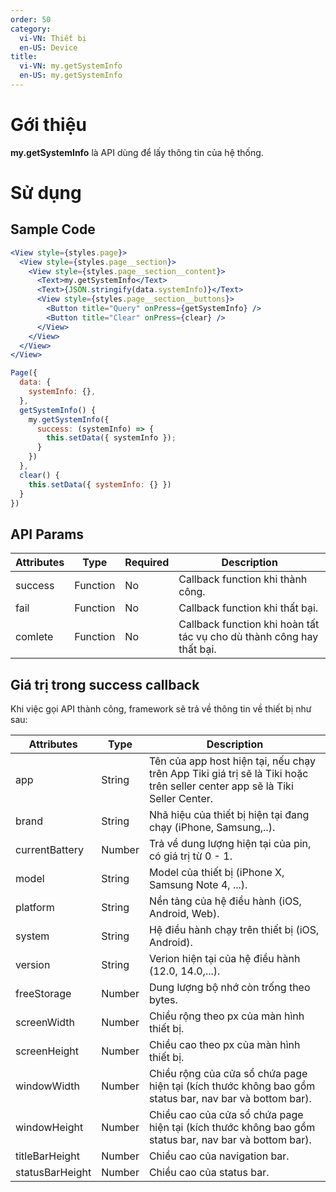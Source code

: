 ```yaml
---
order: 50
category:
  vi-VN: Thiết bị
  en-US: Device
title: 
  vi-VN: my.getSystemInfo
  en-US: my.getSystemInfo
---
```


# Gới thiệu

**my.getSystemInfo** là API dùng để lấy thông tin của hệ thống.

# Sử dụng

## Sample Code

```jsx
<View style={styles.page}>
  <View style={styles.page__section}>
    <View style={styles.page__section__content}>
      <Text>my.getSystemInfo</Text>
      <Text>{JSON.stringify(data.systemInfo)}</Text>
      <View style={styles.page__section__buttons}>
        <Button title="Query" onPress={getSystemInfo} />
        <Button title="Clear" onPress={clear} />
      </View>
    </View>   
  </View>
</View>
```

```js
Page({
  data: {
    systemInfo: {},
  },
  getSystemInfo() {
    my.getSystemInfo({
      success: (systemInfo) => {
        this.setData({ systemInfo });
      }
    })
  },
  clear() {
    this.setData({ systemInfo: {} })
  }
})
```

## API Params

| Attributes | Type     | Required | Description                                                           |
| ---------- | -------- | -------- | --------------------------------------------------------------------- |
| success    | Function | No       | Callback function khi thành công.                                     |
| fail       | Function | No       | Callback function khi thất bại.                                       |
| comlete    | Function | No       | Callback function khi hoàn tất tác vụ cho dù thành công hay thất bại. |

## Giá trị trong success callback 

Khi việc gọi API thành công, framework sẽ trả về thông tin về thiết bị như sau:

| Attributes      | Type   | Description                                                                                            |
| --------------- | ------ | ------------------------------------------------------------------------------------------------------ |
| app             | String | Tên của app host hiện tại, nếu chạy trên App Tiki giá trị sẽ là Tiki hoặc trên seller center app sẽ là Tiki Seller Center.                                                                                                       |
| brand           | String | Nhã hiệu của thiết bị hiện tại đang chạy (iPhone, Samsung,..).                                         |
| currentBattery  | Number | Trả về dung lượng hiện tại của pin, có giá trị từ 0 - 1.                                               |
| model           | String | Model của thiết bị (iPhone X, Samsung Note 4, ...).                                                    |
| platform        | String | Nền tảng của hệ điều hành (iOS, Android, Web).                                                         |
| system          | String | Hệ điều hành chạy trên thiết bị  (iOS, Android).                                                       |
| version         | String | Verion hiện tại của hệ điều hành (12.0, 14.0,...).                                                     |
| freeStorage     | Number | Dung lượng bộ nhớ còn trống theo bytes.                                                                |
| screenWidth     | Number | Chiều rộng theo px của màn hình thiết bị.                                                              |
| screenHeight    | Number | Chiều cao theo px của màn hình thiết bị.                                                               |
| windowWidth     | Number | Chiều rộng của cửa sổ chứa page hiện tại (kích thước không bao gồm status bar, nav bar và bottom bar). |
| windowHeight    | Number | Chiều cao của cửa sổ chứa page hiện tại (kích thước không bao gồm status bar, nav bar và bottom bar).  |
| titleBarHeight  | Number | Chiều cao của navigation bar.                                                                          |
| statusBarHeight | Number | Chiều cao của status bar.                                                                              |